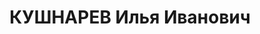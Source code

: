 ---
title: КУШНАРЕВ Илья Иванович
description: "Род. в 1891, Керчь, русский, обр.: высшее, б/п. Проживал: Москва, ул.\
  \ 3-я Мещанская, д. 22, кв. 23. Начальник технического отдела в паровозной службе\
  \ Ленинской ж.д. \n  Арестован 06.02.1937. Обв. в вредительстве, шпионаже и участии\
  \ в троцкистской диверсионной организации. Приговор: ВК ВС СССР, 16.11.1937 – ВМН.\
  \ Расстрелян 16.11.1937, г.Москва. \n  Реабилитирован ВК ВС СССР 07.04.1956"
---